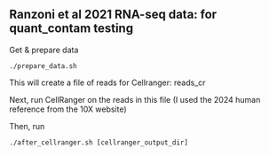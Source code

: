 ## Ranzoni et al 2021 RNA-seq data: for quant_contam testing

Get & prepare data
```
./prepare_data.sh
```

This will create a file of reads for Cellranger: reads_cr

Next, run CellRanger on the reads in this file (I used the 2024 human reference from the 10X website)

Then, run 
```
./after_cellranger.sh [cellranger_output_dir]
```

